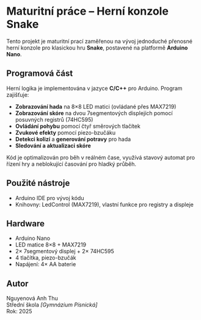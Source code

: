 # Maturitní práce – Herní konzole Snake

Tento projekt je maturitní prací zaměřenou na vývoj jednoduché přenosné herní konzole pro klasickou hru **Snake**, postavené na platformě **Arduino Nano**.

## Programová část

Herní logika je implementována v jazyce **C/C++** pro Arduino. Program zajišťuje:

- **Zobrazování hada** na 8×8 LED matici (ovládané přes MAX7219)
- **Zobrazování skóre** na dvou 7segmentových displejích pomocí posuvných registrů (74HC595)
- **Ovládání pohybu** pomocí čtyř směrových tlačítek
- **Zvukové efekty** pomocí piezo-bzučáku
- **Detekci kolizí** a **generování potravy** pro hada
- **Sledování a aktualizaci skóre**

Kód je optimalizován pro běh v reálném čase, využívá stavový automat pro řízení hry a neblokující časování pro hladký průběh.

## Použité nástroje

- Arduino IDE pro vývoj kódu
- Knihovny: LedControl (MAX7219), vlastní funkce pro registry a displeje

## Hardware

- Arduino Nano  
- LED matice 8×8 + MAX7219  
- 2× 7segmentový displej + 2× 74HC595  
- 4 tlačítka, piezo-bzučák  
- Napájení: 4× AA baterie  

## Autor

Nguyenová Anh Thu  
Střední škola _[Gymnázium Písnická]_  
Rok: 2025
